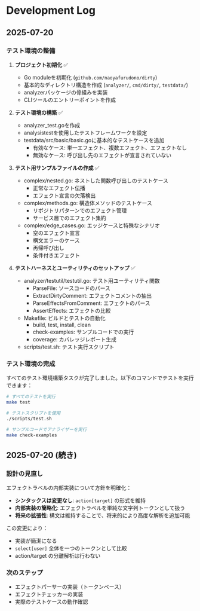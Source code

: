 # Development Log

## 2025-07-20

### テスト環境の整備

1. **プロジェクト初期化** ✅
   - Go moduleを初期化 (`github.com/naoyafurudono/dirty`)
   - 基本的なディレクトリ構造を作成 (`analyzer/`, `cmd/dirty/`, `testdata/`)
   - analyzerパッケージの骨組みを実装
   - CLIツールのエントリーポイントを作成

2. **テスト環境の構築** ✅
   - analyzer_test.goを作成
   - analysistestを使用したテストフレームワークを設定
   - testdata/src/basic/basic.goに基本的なテストケースを追加
     - 有効なケース: 単一エフェクト、複数エフェクト、エフェクトなし
     - 無効なケース: 呼び出し先のエフェクトが宣言されていない

3. **テスト用サンプルファイルの作成** ✅
   - complex/nested.go: ネストした関数呼び出しのテストケース
     - 正常なエフェクト伝播
     - エフェクト宣言の欠落検出
   - complex/methods.go: 構造体メソッドのテストケース
     - リポジトリパターンでのエフェクト管理
     - サービス層でのエフェクト集約
   - complex/edge_cases.go: エッジケースと特殊なシナリオ
     - 空のエフェクト宣言
     - 構文エラーのケース
     - 再帰呼び出し
     - 条件付きエフェクト

4. **テストハーネスとユーティリティのセットアップ** ✅
   - analyzer/testutil/testutil.go: テスト用ユーティリティ関数
     - ParseFile: ソースコードのパース
     - ExtractDirtyComment: エフェクトコメントの抽出
     - ParseEffectsFromComment: エフェクトのパース
     - AssertEffects: エフェクトの比較
   - Makefile: ビルドとテストの自動化
     - build, test, install, clean
     - check-examples: サンプルコードでの実行
     - coverage: カバレッジレポート生成
   - scripts/test.sh: テスト実行スクリプト

### テスト環境の完成
すべてのテスト環境構築タスクが完了しました。以下のコマンドでテストを実行できます：

```bash
# すべてのテストを実行
make test

# テストスクリプトを使用
./scripts/test.sh

# サンプルコードでアナライザーを実行
make check-examples
```

## 2025-07-20 (続き)

### 設計の見直し

エフェクトラベルの内部実装について方針を明確化：

- **シンタックスは変更なし**: `action[target]` の形式を維持
- **内部実装の簡略化**: エフェクトラベルを単純な文字列トークンとして扱う
- **将来の拡張性**: 構文は維持することで、将来的により高度な解析を追加可能

この変更により：
- 実装が簡潔になる
- `select[user]` 全体を一つのトークンとして比較
- action/target の分離解析は行わない

### 次のステップ
- エフェクトパーサーの実装（トークンベース）
- エフェクトチェッカーの実装
- 実際のテストケースの動作確認